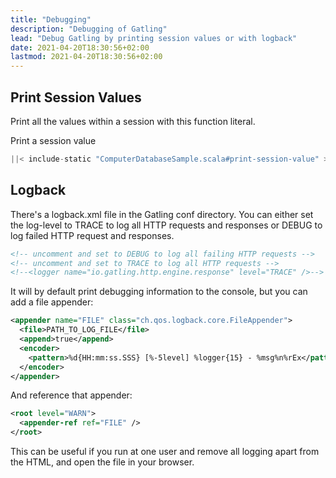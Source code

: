 ```yaml
---
title: "Debugging"
description: "Debugging of Gatling"
lead: "Debug Gatling by printing session values or with logback"
date: 2021-04-20T18:30:56+02:00
lastmod: 2021-04-20T18:30:56+02:00
---
```


## Print Session Values

Print all the values within a session with this function literal.

Print a session value

```scala
||< include-static "ComputerDatabaseSample.scala#print-session-value" >||
```

## Logback

There's a logback.xml file in the Gatling conf directory.
You can either set the log-level to TRACE to log all HTTP requests and responses or DEBUG to log failed HTTP request and responses.

```xml
<!-- uncomment and set to DEBUG to log all failing HTTP requests -->
<!-- uncomment and set to TRACE to log all HTTP requests -->
<!--<logger name="io.gatling.http.engine.response" level="TRACE" />-->
```

It will by default print debugging information to the console, but you can add a file appender:

```xml
<appender name="FILE" class="ch.qos.logback.core.FileAppender">
  <file>PATH_TO_LOG_FILE</file>
  <append>true</append>
  <encoder>
    <pattern>%d{HH:mm:ss.SSS} [%-5level] %logger{15} - %msg%n%rEx</pattern>
  </encoder>
</appender>
```

And reference that appender:

```xml
<root level="WARN">
  <appender-ref ref="FILE" />
</root>
```

This can be useful if you run at one user and remove all logging apart from the HTML, and open the file in your browser.
